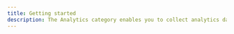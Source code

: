 ```yaml
---
title: Getting started
description: The Analytics category enables you to collect analytics data for your app. The Analytics category comes with built-in support for Amazon Pinpoint and Amazon Kinesis (Kinesis support is currently only available in the Amplify JavaScript library).
---
```


<inline-fragment platform="js" src="~/lib/analytics/fragments/js/getting-started.md"></inline-fragment> <inline-fragment platform="ios" src="~/lib/analytics/fragments/native_common/getting-started/common.md"></inline-fragment> <inline-fragment platform="android" src="~/lib/analytics/fragments/native_common/getting-started/common.md"></inline-fragment> <inline-fragment platform="flutter" src="~/lib/analytics/fragments/native_common/getting-started/common.md"></inline-fragment>
